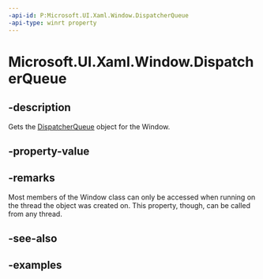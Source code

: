 ```yaml
---
-api-id: P:Microsoft.UI.Xaml.Window.DispatcherQueue
-api-type: winrt property
---
```


# Microsoft.UI.Xaml.Window.DispatcherQueue

<!--
public Microsoft.System.DispatcherQueue DispatcherQueue { get; }
-->


## -description
Gets the [DispatcherQueue](https://docs.microsoft.com/uwp/api/Windows.System.DispatcherQueue) object for the Window.
## -property-value

## -remarks
Most members of the Window class can only be accessed when running on the thread the object was
created on. This property, though, can be called from any thread.

## -see-also

## -examples


